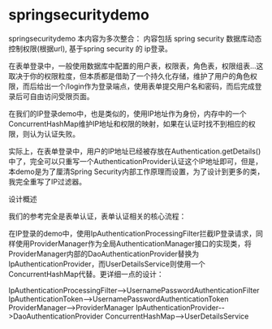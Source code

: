 # springsecuritydemo
springsecuritydemo
本内容为多次整合：
内容包括 spring security 数据库动态控制权限(根据url),
基于spring security 的 ip登录。

在表单登录中，一般使用数据库中配置的用户表，权限表，角色表，权限组表...这取决于你的权限粒度，但本质都是借助了一个持久化存储，维护了用户的角色权限，而后给出一个/login作为登录端点，使用表单提交用户名和密码，而后完成登录后可自由访问受限页面。

在我们的IP登录demo中，也是类似的，使用IP地址作为身份，内存中的一个ConcurrentHashMap维护IP地址和权限的映射，如果在认证时找不到相应的权限，则认为认证失败。

实际上，在表单登录中，用户的IP地址已经被存放在Authentication.getDetails()中了，完全可以只重写一个AuthenticationProvider认证这个IP地址即可，但是，本demo是为了厘清Spring Security内部工作原理而设置，为了设计到更多的类，我完全重写了IP过滤器。

 设计概述

我们的参考完全是表单认证，表单认证相关的核心流程：

在IP登录的demo中，使用IpAuthenticationProcessingFilter拦截IP登录请求，同样使用ProviderManager作为全局AuthenticationManager接口的实现类，将ProviderManager内部的DaoAuthenticationProvider替换为IpAuthenticationProvider，而UserDetailsService则使用一个ConcurrentHashMap代替。更详细一点的设计：

IpAuthenticationProcessingFilter-->UsernamePasswordAuthenticationFilter
IpAuthenticationToken-->UsernamePasswordAuthenticationToken
ProviderManager-->ProviderManager
IpAuthenticationProvider-->DaoAuthenticationProvider
ConcurrentHashMap-->UserDetailsService
